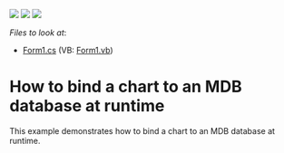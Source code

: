 <!-- default badges list -->
![](https://img.shields.io/endpoint?url=https://codecentral.devexpress.com/api/v1/VersionRange/128572670/14.2.5%2B)
[![](https://img.shields.io/badge/Open_in_DevExpress_Support_Center-FF7200?style=flat-square&logo=DevExpress&logoColor=white)](https://supportcenter.devexpress.com/ticket/details/E1617)
[![](https://img.shields.io/badge/📖_How_to_use_DevExpress_Examples-e9f6fc?style=flat-square)](https://docs.devexpress.com/GeneralInformation/403183)
<!-- default badges end -->
<!-- default file list -->
*Files to look at*:

* [Form1.cs](./CS/WindowsFormsApplication5/Form1.cs) (VB: [Form1.vb](./VB/WindowsFormsApplication5/Form1.vb))
<!-- default file list end -->
# How to bind a chart to an MDB database at runtime


<p>This example demonstrates how to bind a chart to an MDB database at runtime.</p>

<br/>


